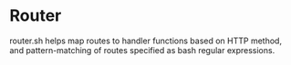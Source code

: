 # Router
router.sh helps map routes to handler functions based on HTTP method, and pattern-matching of
routes specified as bash regular expressions.

